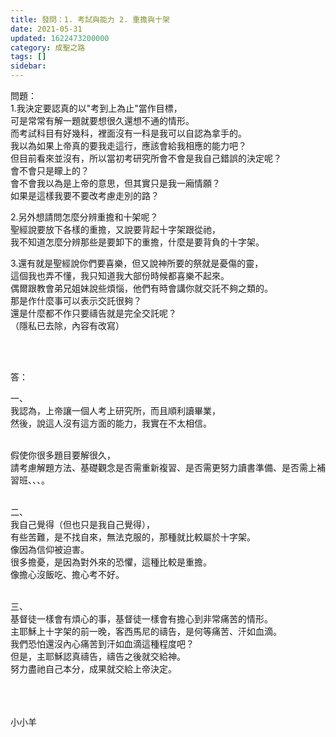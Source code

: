 ```yaml
---
title: 發問：1. 考試與能力 2. 重擔與十架
date: 2021-05-31
updated: 1622473200000
category: 成聖之路
tags: []
sidebar: 
---
```


<p>問題：<br/>
1.我決定要認真的以"考到上為止"當作目標，<br/>
可是常常有解一題就要想很久還想不通的情形。<br/>
而考試科目有好幾科，裡面沒有一科是我可以自認為拿手的。<br/>
我以為如果上帝真的要我走這行，應該會給我相應的能力吧？<br/>
但目前看來並沒有，所以當初考研究所會不會是我自己錯誤的決定呢？<br/>
會不會只是矇上的？<br/>
會不會我以為是上帝的意思，但其實只是我一廂情願？<br/>
如果是這樣我要不要改考慮走別的路？</p>
<p>2.另外想請問怎麼分辨重擔和十架呢？<br/>
聖經說要放下各樣的重擔，又說要背起十字架跟從祂，<br/>
我不知道怎麼分辨那些是要卸下的重擔，什麼是要背負的十字架。</p>
<p>3.還有就是聖經說你們要喜樂，但又說神所要的祭就是憂傷的靈，<br/>
這個我也弄不懂，我只知道我大部份時候都喜樂不起來。<br/>
偶爾跟教會弟兄姐妹說些煩惱，他們有時會講你就交託不夠之類的。<br/>
那是作什麼事可以表示交託很夠？<br/>
還是什麼都不作只要禱告就是完全交託呢？<br/>
（隱私已去除，內容有改寫）</p>
<p> </p>
<p><br/>
答：</p>
<p>一、<br/>
我認為，上帝讓一個人考上研究所，而且順利讀畢業，<br/>
然後，說這人沒有這方面的能力，我實在不太相信。</p>
<p><br/>
假使你很多題目要解很久，<br/>
請考慮解題方法、基礎觀念是否需重新複習、是否需更努力讀書準備、是否需上補習班、、、。</p>
<p><br/>
二、<br/>
我自己覺得（但也只是我自己覺得），<br/>
有些苦難，是不找自來，無法克服的，那種就比較屬於十字架。<br/>
像因為信仰被迫害。<br/>
很多擔憂，是因為對外來的恐懼，這種比較是重擔。<br/>
像擔心沒飯吃、擔心考不好。</p>
<p><br/>
三、<br/>
基督徒一樣會有煩心的事，基督徒一樣會有擔心到非常痛苦的情形。<br/>
主耶穌上十字架的前一晚，客西馬尼的禱告，是何等痛苦、汗如血滴。<br/>
我們恐怕還沒內心痛苦到汗如血滴這種程度吧？<br/>
但是，主耶穌認真禱告，禱告之後就交給神。<br/>
努力盡祂自己本分，成果就交給上帝決定。<br/>
 <br/>
 </p>
<p> <br/>
小小羊<br/>
 </p>
